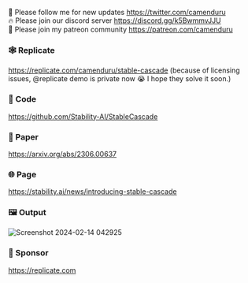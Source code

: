 🐣 Please follow me for new updates https://twitter.com/camenduru <br />
🔥 Please join our discord server https://discord.gg/k5BwmmvJJU <br />
🥳 Please join my patreon community https://patreon.com/camenduru <br />

### 🕸 Replicate
https://replicate.com/camenduru/stable-cascade (because of licensing issues, @replicate demo is private now 😭 I hope they solve it soon.)

### 🧬 Code
https://github.com/Stability-AI/StableCascade

### 📄 Paper
https://arxiv.org/abs/2306.00637

### 🌐 Page
https://stability.ai/news/introducing-stable-cascade

### 🖼 Output
![Screenshot 2024-02-14 042925](https://github.com/camenduru/stable-cascade-replicate/assets/54370274/6020d687-6c35-4328-ba87-72171b0ad3d5)

### 🏢 Sponsor
https://replicate.com

